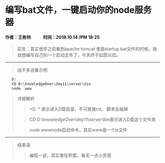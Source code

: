 # 编写bat文件，一键启动你的node服务器
#### 作者：王彬林 &nbsp;&nbsp; &nbsp; &nbsp; &nbsp; &nbsp;   时间：2018.10.14 /PM 18:25

>前言：其实很早之前看到apache tomcat 里面startup.bat文件的时候，我就想编写自己的一个启动文件了，今天终于如愿以偿。

-------------------------------------------------------------------
>话不多说看示例

```bash
   D:
   CD D:\knowledgeOver\day11\server\bin
   node  www
```
>详细解析
>>*D: * 表示进入D盘目录，不可直接cd， 脚本会崩掉
>
>>*CD D:\knowledgeOver\day11\server\bin*表示进入D盘这个文件夹
>
>>*node www*node启动命令，其实www是一个js文件

--------------------------------------------------------------
>结束语
>>编程一途，其实重在积累。每天一点小灵感